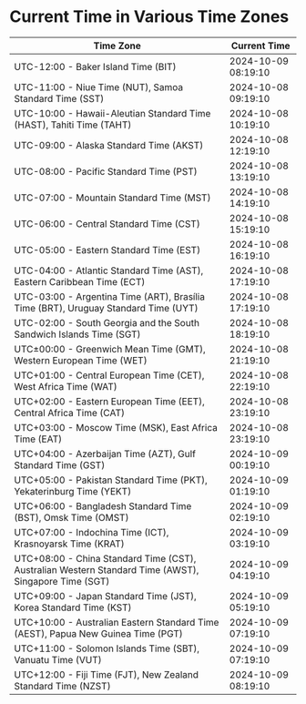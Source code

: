 # Current Time in Various Time Zones

| Time Zone | Current Time |
|-----------|--------------|
| UTC-12:00 - Baker Island Time (BIT) | 2024-10-09 08:19:10 |
| UTC-11:00 - Niue Time (NUT), Samoa Standard Time (SST) | 2024-10-08 09:19:10 |
| UTC-10:00 - Hawaii-Aleutian Standard Time (HAST), Tahiti Time (TAHT) | 2024-10-08 10:19:10 |
| UTC-09:00 - Alaska Standard Time (AKST) | 2024-10-08 12:19:10 |
| UTC-08:00 - Pacific Standard Time (PST) | 2024-10-08 13:19:10 |
| UTC-07:00 - Mountain Standard Time (MST) | 2024-10-08 14:19:10 |
| UTC-06:00 - Central Standard Time (CST) | 2024-10-08 15:19:10 |
| UTC-05:00 - Eastern Standard Time (EST) | 2024-10-08 16:19:10 |
| UTC-04:00 - Atlantic Standard Time (AST), Eastern Caribbean Time (ECT) | 2024-10-08 17:19:10 |
| UTC-03:00 - Argentina Time (ART), Brasília Time (BRT), Uruguay Standard Time (UYT) | 2024-10-08 17:19:10 |
| UTC-02:00 - South Georgia and the South Sandwich Islands Time (SGT) | 2024-10-08 18:19:10 |
| UTC±00:00 - Greenwich Mean Time (GMT), Western European Time (WET) | 2024-10-08 21:19:10 |
| UTC+01:00 - Central European Time (CET), West Africa Time (WAT) | 2024-10-08 22:19:10 |
| UTC+02:00 - Eastern European Time (EET), Central Africa Time (CAT) | 2024-10-08 23:19:10 |
| UTC+03:00 - Moscow Time (MSK), East Africa Time (EAT) | 2024-10-08 23:19:10 |
| UTC+04:00 - Azerbaijan Time (AZT), Gulf Standard Time (GST) | 2024-10-09 00:19:10 |
| UTC+05:00 - Pakistan Standard Time (PKT), Yekaterinburg Time (YEKT) | 2024-10-09 01:19:10 |
| UTC+06:00 - Bangladesh Standard Time (BST), Omsk Time (OMST) | 2024-10-09 02:19:10 |
| UTC+07:00 - Indochina Time (ICT), Krasnoyarsk Time (KRAT) | 2024-10-09 03:19:10 |
| UTC+08:00 - China Standard Time (CST), Australian Western Standard Time (AWST), Singapore Time (SGT) | 2024-10-09 04:19:10 |
| UTC+09:00 - Japan Standard Time (JST), Korea Standard Time (KST) | 2024-10-09 05:19:10 |
| UTC+10:00 - Australian Eastern Standard Time (AEST), Papua New Guinea Time (PGT) | 2024-10-09 07:19:10 |
| UTC+11:00 - Solomon Islands Time (SBT), Vanuatu Time (VUT) | 2024-10-09 07:19:10 |
| UTC+12:00 - Fiji Time (FJT), New Zealand Standard Time (NZST) | 2024-10-09 08:19:10 |
